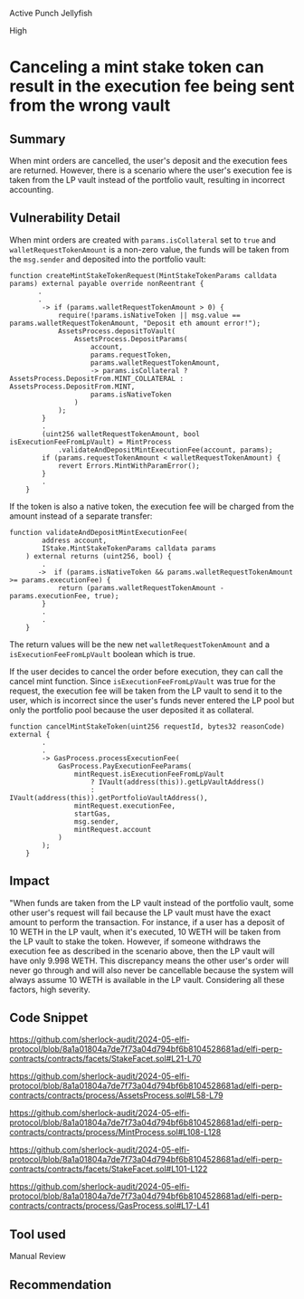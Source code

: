 Active Punch Jellyfish

High

# Canceling a mint stake token can result in the execution fee being sent from the wrong vault

## Summary
When mint orders are cancelled, the user's deposit and the execution fees are returned. However, there is a scenario where the user's execution fee is taken from the LP vault instead of the portfolio vault, resulting in incorrect accounting.
## Vulnerability Detail
When mint orders are created with `params.isCollateral` set to `true` and `walletRequestTokenAmount` is a non-zero value, the funds will be taken from the `msg.sender` and deposited into the portfolio vault:

```solidity
function createMintStakeTokenRequest(MintStakeTokenParams calldata params) external payable override nonReentrant {
       .
       .
        -> if (params.walletRequestTokenAmount > 0) {
            require(!params.isNativeToken || msg.value == params.walletRequestTokenAmount, "Deposit eth amount error!");
            AssetsProcess.depositToVault(
                AssetsProcess.DepositParams(
                    account,
                    params.requestToken,
                    params.walletRequestTokenAmount,
                    -> params.isCollateral ? AssetsProcess.DepositFrom.MINT_COLLATERAL : AssetsProcess.DepositFrom.MINT,
                    params.isNativeToken
                )
            );
        }
        .
        (uint256 walletRequestTokenAmount, bool isExecutionFeeFromLpVault) = MintProcess
            .validateAndDepositMintExecutionFee(account, params);
        if (params.requestTokenAmount < walletRequestTokenAmount) {
            revert Errors.MintWithParamError();
        }
        .
    }
```

If the token is also a native token, the execution fee will be charged from the amount instead of a separate transfer:

```solidity
function validateAndDepositMintExecutionFee(
        address account,
        IStake.MintStakeTokenParams calldata params
    ) external returns (uint256, bool) {
        .
       ->  if (params.isNativeToken && params.walletRequestTokenAmount >= params.executionFee) {
            return (params.walletRequestTokenAmount - params.executionFee, true);
        }
        .
        .
    }
```

The return values will be the new net `walletRequestTokenAmount` and a `isExecutionFeeFromLpVault` boolean which is true.

If the user decides to cancel the order before execution, they can call the cancel mint function. Since `isExecutionFeeFromLpVault` was true for the request, the execution fee will be taken from the LP vault to send it to the user, which is incorrect since the user's funds never entered the LP pool but only the portfolio pool because the user deposited it as collateral.

```solidity
function cancelMintStakeToken(uint256 requestId, bytes32 reasonCode) external {
        .
        .
        -> GasProcess.processExecutionFee(
            GasProcess.PayExecutionFeeParams(
                mintRequest.isExecutionFeeFromLpVault
                    ? IVault(address(this)).getLpVaultAddress()
                    : IVault(address(this)).getPortfolioVaultAddress(),
                mintRequest.executionFee,
                startGas,
                msg.sender,
                mintRequest.account
            )
        );
    }
```


## Impact
"When funds are taken from the LP vault instead of the portfolio vault, some other user's request will fail because the LP vault must have the exact amount to perform the transaction. For instance, if a user has a deposit of 10 WETH in the LP vault, when it's executed, 10 WETH will be taken from the LP vault to stake the token. However, if someone withdraws the execution fee as described in the scenario above, then the LP vault will have only 9.998 WETH. This discrepancy means the other user's order will never go through and will also never be cancellable because the system will always assume 10 WETH is available in the LP vault. Considering all these factors, high severity.
## Code Snippet
https://github.com/sherlock-audit/2024-05-elfi-protocol/blob/8a1a01804a7de7f73a04d794bf6b8104528681ad/elfi-perp-contracts/contracts/facets/StakeFacet.sol#L21-L70

https://github.com/sherlock-audit/2024-05-elfi-protocol/blob/8a1a01804a7de7f73a04d794bf6b8104528681ad/elfi-perp-contracts/contracts/process/AssetsProcess.sol#L58-L79

https://github.com/sherlock-audit/2024-05-elfi-protocol/blob/8a1a01804a7de7f73a04d794bf6b8104528681ad/elfi-perp-contracts/contracts/process/MintProcess.sol#L108-L128

https://github.com/sherlock-audit/2024-05-elfi-protocol/blob/8a1a01804a7de7f73a04d794bf6b8104528681ad/elfi-perp-contracts/contracts/facets/StakeFacet.sol#L101-L122

https://github.com/sherlock-audit/2024-05-elfi-protocol/blob/8a1a01804a7de7f73a04d794bf6b8104528681ad/elfi-perp-contracts/contracts/process/GasProcess.sol#L17-L41
## Tool used

Manual Review

## Recommendation
